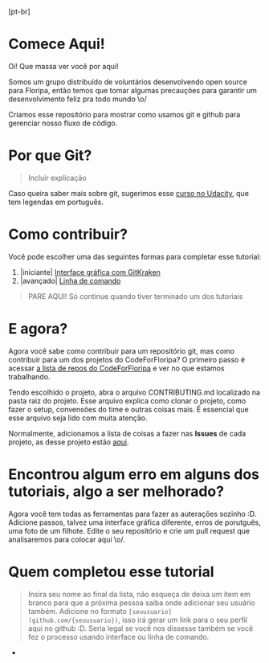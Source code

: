 [pt-br]

# Comece Aqui!

Oi! Que massa ver você por aqui! 

Somos um grupo distribuído de voluntários desenvolvendo open source para Floripa, então temos que tomar algumas precauções para garantir um desenvolvimento feliz pra todo mundo \o/

Criamos esse repositório para mostrar como usamos git e github para gerenciar nosso fluxo de código. 

# Por que Git?

> Incluir explicação

Caso queira saber mais sobre git, sugerimos esse [curso no Udacity](https://br.udacity.com/course/how-to-use-git-and-github--ud775/), 
que tem legendas em português.

# Como contribuir?

Você pode escolher uma das seguintes formas para completar esse tutorial:

1. |iniciante| [Interface gráfica com GitKraken](tutorial-gitkraken.md) 
2. |avançado| [Linha de comando](tutorial-comando.md)

> PARE AQUI! Só continue quando tiver terminado um dos tutoriais

# E agora?

Agora você sabe como contribuir para um repositório git, mas como contribuir para um dos projetos do CodeForFloripa? 
O primeiro passo é acessar [a lista de repos do CodeForFloripa](https://github.com/CodeForFloripa/) e ver no que estamos
trabalhando.

Tendo escolhido o projeto, abra o arquivo CONTRIBUTING.md localizado na pasta raiz do projeto. Esse arquivo explica como
clonar o projeto, como fazer o setup, convensões do time e outras coisas mais. É essencial que esse arquivo seja lido
com muita atenção.

Normalmente, adicionamos a lista de coisas a fazer nas **Issues** de cada projeto, as desse projeto estão [aqui](https://github.com/CodeForFloripa/git-basics/issues). 

# Encontrou algum erro em alguns dos tutoriais, algo a ser melhorado?

Agora você tem todas as ferramentas para fazer as auterações sozinho :D. Adicione passos, talvez uma interface gráfica diferente,
erros de porutguês, uma foto de um filhote. Edite o seu repositório e crie um pull request que analisaremos para colocar aqui \o/.

# Quem completou esse tutorial

> Insira seu nome ao final da lista, não esqueça de deixa um item em branco para que a próxima pessoa saiba onde adicionar 
seu usuário também. Adicione no formato `[seuusuario](github.com/{seuusuario})`, isso irá gerar um link para o seu perfil
aqui no github :D. Seria legal se você nos dissesse também se você fez o processo usando interface ou linha de comando.

*